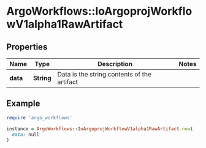 # ArgoWorkflows::IoArgoprojWorkflowV1alpha1RawArtifact

## Properties

| Name | Type | Description | Notes |
| ---- | ---- | ----------- | ----- |
| **data** | **String** | Data is the string contents of the artifact |  |

## Example

```ruby
require 'argo_workflows'

instance = ArgoWorkflows::IoArgoprojWorkflowV1alpha1RawArtifact.new(
  data: null
)
```

